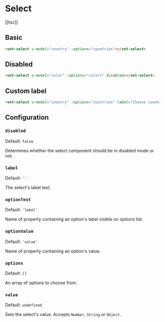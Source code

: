 # Select

[[toc]]

## Basic

<select-basic />

```html
<vnt-select v-model="country" :options="countries"></vnt-select>
```

## Disabled

<select-disabled />

```html
<vnt-select v-model="color" :options="colors" disabled></vnt-select>
```

## Custom label

<select-label />

```html
<vnt-select v-model="country" :options="countries" label="Choose country"></vnt-select>
```

## Configuration

### `disabled`

Default: `false`

Determines whether the select component should be in disabled mode or not.

### `label`

Default: `''`

The select's label text.

### `optionText`

Default: `'label'`

Name of property containing an option's label visible on options list.

### `optionValue`

Default: `'value'`

Name of property containing an option's value.

### `options`

Default: `[]`

An array of options to choose from.

### `value`

Default: `undefined`

Sets the select's value. Accepts `Number`, `String` or `Object`.

